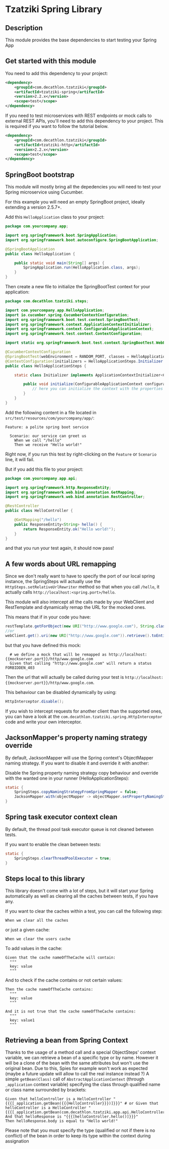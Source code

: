 Tzatziki Spring Library
======

## Description

This module provides the base dependencies to start testing your Spring App

## Get started with this module

You need to add this dependency to your project:

```xml
<dependency>
    <groupId>com.decathlon.tzatziki</groupId>
    <artifactId>tzatziki-spring</artifactId>
    <version>2.2.x</version>
    <scope>test</scope>
</dependency>
```

If you need to test microservices with REST endpoints or mock calls to external REST APIs, you'll need to add this dependency to your project. This is required if you want to follow the tutorial below.

```xml
<dependency>
    <groupId>com.decathlon.tzatziki</groupId>
    <artifactId>tzatziki-http</artifactId>
    <version>2.2.x</version>
    <scope>test</scope>
</dependency>
```

## SpringBoot bootstrap

This module will mostly bring all the depedencies you will need to test your Spring microservice using Cucumber.

For this example you will need an empty SpringBoot project, ideally extending a version 2.5.7+.

Add this `HelloApplication` class to your project:

```java
package com.yourcompany.app;

import org.springframework.boot.SpringApplication;
import org.springframework.boot.autoconfigure.SpringBootApplication;

@SpringBootApplication
public class HelloApplication {

    public static void main(String[] args) {
        SpringApplication.run(HelloApplication.class, args);
    }
}
```

Then create a new file to initialize the SpringBootTest context for your application:

```java
package com.decathlon.tzatziki.steps;

import com.yourcompany.app.HelloApplication;
import io.cucumber.spring.CucumberContextConfiguration;
import org.springframework.boot.test.context.SpringBootTest;
import org.springframework.context.ApplicationContextInitializer;
import org.springframework.context.ConfigurableApplicationContext;
import org.springframework.test.context.ContextConfiguration;

import static org.springframework.boot.test.context.SpringBootTest.WebEnvironment.RANDOM_PORT;

@CucumberContextConfiguration
@SpringBootTest(webEnvironment = RANDOM_PORT, classes = HelloApplication.class)
@ContextConfiguration(initializers = HelloApplicationSteps.Initializer.class)
public class HelloApplicationSteps {

    static class Initializer implements ApplicationContextInitializer<ConfigurableApplicationContext> {

        public void initialize(ConfigurableApplicationContext configurableApplicationContext) {
            // here you can initialize the context with the properties needed by your application.
        }
    }
}
```

Add the following content in a file located in `src/test/resources/com/yourcompany/app/`:
```gherkin
Feature: a polite spring boot service 

  Scenario: our service can greet us
    When we call "/hello"
    Then we receive "Hello world!"
```

Right now, if you run this test by right-clicking on the `Feature` or `Scenario` line, it will fail.

But if you add this file to your project:
```java
package com.yourcompany.app.api;

import org.springframework.http.ResponseEntity;
import org.springframework.web.bind.annotation.GetMapping;
import org.springframework.web.bind.annotation.RestController;

@RestController
public class HelloController {

    @GetMapping("/hello")
    public ResponseEntity<String> hello() {
        return ResponseEntity.ok("Hello world!");
    }
}
```

and that you run your test again, it should now pass!

## A few words about URL remapping

Since we don't really want to have to specify the port of our local spring instance, the SpringSteps will actually use the `HttpSteps.setRelativeUrlRewriter` method
so that when you call `/hello`, it actually calls `http://localhost:<spring.port>/hello`. 

This module will also intercept all the calls made by your WebClient and RestTemplate and dynamically remap the URL for the mocked ones.

This means that if in your code you have:
```java
restTemplate.getForObject(new URI("http://www.google.com"), String.class);
//or
webClient.get().uri(new URI("http://www.google.com")).retrieve().toEntity(String.class);
```

but that you have defined this mock:
```gherkin
  # we define a mock that will be remapped as http://localhost:{{mockserver.port}}/http/www.google.com
  Given that calling "http://www.google.com" will return a status FORBIDDEN_403
```

Then the url that will actually be called during your test is `http://localhost:{{mockserver.port}}/http/www.google.com`.

This behaviour can be disabled dynamically by using:
```java
HttpInterceptor.disable();
```

If you wish to intercept requests for another client than the supported ones, 
you can have a look at the `com.decathlon.tzatziki.spring.HttpInterceptor` code and write your own interceptor.

## JacksonMapper's property naming strategy override

By default, JacksonMapper will use the Spring context's ObjectMapper naming strategy.
If you want to disable it and override it with another:

Disable the Spring property naming strategy copy behaviour and override with the wanted one in your runner (HelloApplicationSteps):
```java
static {
    SpringSteps.copyNamingStrategyFromSpringMapper = false;
    JacksonMapper.with(objectMapper -> objectMapper.setPropertyNamingStrategy(PropertyNamingStrategies.WANTED_STRATEGY));
}
```

## Spring task executor context clean

By default, the thread pool task executor queue is not cleaned between tests. 

If you want to enable the clean between tests:

```java
static {
    SpringSteps.clearThreadPoolExecutor = true;
}
```

## Steps local to this library

This library doesn't come with a lot of steps, but it will start your Spring automatically 
as well as clearing all the caches between tests, if you have any.

If you want to clear the caches within a test, you can call the following step:
```gherkin
When we clear all the caches
```

or just a given cache:
```gherkin
When we clear the users cache
```

To add values in the cache:
```gherkin
Given that the cache nameOfTheCache will contain:
  """
  key: value
  """
```

And to check if the cache contains or not certain values:
```gherkin
Then the cache nameOfTheCache contains:
  """
  key: value
  """

And it is not true that the cache nameOfTheCache contains:
  """
  key: value1
  """
```

## Retrieving a bean from Spring Context
Thanks to the usage of a method call and a special ObjectSteps' context variable, we can retrieve a bean of a specific type or by name. However it will be a clone of the bean with the same attributes but won't use the original bean.
Due to this, Spies for example won't work as expected (maybe a future update will allow to call the real instance instead ?)
A simple `getBean(Class)` call of `AbstractApplicationContext` (through `_application` context variable) specifying the class through qualified name or class name surrounded by brackets:
```gherkin
Given that helloController is a HelloController "{{{[_application.getBean({{{HelloController}}})]}}}" # or Given that helloController is a HelloController "{{{[_application.getBean(com.decathlon.tzatziki.app.api.HelloController)]}}}"
And that helloResponse is "{{{[helloController.hello()]}}}"
Then helloResponse.body is equal to "Hello world!"
```
Please note that you must specify the type (qualified or not if there is no conflict) of the bean in order to keep its type within the context during assignation
